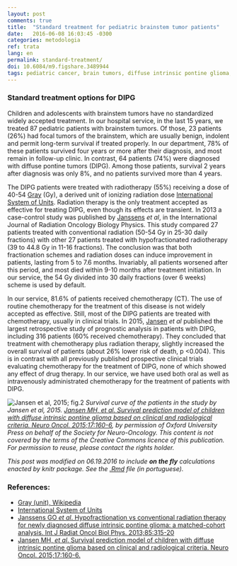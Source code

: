 ```yaml
---
layout: post
comments: true
title:  "Standard treatment for pediatric brainstem tumor patients"
date:   2016-06-08 16:03:45 -0300
categories: metodologia
ref: trata
lang: en
permalink: standard-treatment/
doi: 10.6084/m9.figshare.3489944
tags: pediatric cancer, brain tumors, diffuse intrinsic pontine glioma, clinical trial, standard treatment, project valkyrie
---
```


### Standard treatment options for DIPG



Children and adolescents with brainstem tumors have no standardized widely accepted treatment. In our hospital service, in the last 15 years, we treated 87 pediatric patients with brainstem tumors. Of those, 23 patients (26%) had focal tumors of the brainstem, which are usually benign, indolent and permit long-term survival if treated properly. In our department, 78% of these patients survived four years or more after their diagnosis, and most remain in follow-up clinic. In contrast, 64 patients (74%) were diagnosed with diffuse pontine tumors (DIPG). Among those patients, survival 2 years after diagnosis was only 8%, and no patients survived more than 4 years.

The DIPG patients were treated with radiotherapy (55%) receiving a dose of 40-54 [Gray][Gray] (Gy), a derived unit of ionizing radiation dose [International System of Units][si]. Radiation therapy is the only treatment accepted as effective for treating DIPG, even though its effects are transient. In 2013 a case-control study was published by [Janssens][janssens] *et al*, in the International Journal of Radiation Oncology Biology Physics. This study compared 27 patients treated with conventional radiation (50-54 Gy in 25-30 daily fractions) with other 27 patients treated with hypofractionated radiotherapy (39 to 44.8 Gy in 11-16 fractions). The conclusion was that both fractionation schemes and radiation doses can induce improvement in patients, lasting from 5 to 7.6 months. Invariably, all patients worsened after this period, and most died within 9-10 months after treatment initiation. In our service, the 54 Gy divided into 30 daily fractions (over 6 weeks) scheme is used by default.

In our service, 81.6% of patients received chemotherapy (CT). The use of routine chemotherapy for the treatment of this disease is not widely accepted as effective. Still, most of the DIPG patients are treated with chemotherapy, usually in clinical trials. In 2015, [Jansen][jansen] *et al* published the largest retrospective study of prognostic analysis in patients with DIPG, including 316 patients (60% received chemotherapy). They concluded that treatment with chemotherapy plus radiation therapy, slightly increased the overall survival of patients (about 26% lower risk of death, p <0.004). This is in contrast with all previously published prospective clinical trials evaluating chemotherapy for the treatment of DIPG, none of which showed any effect of drug therapy. In our service, we have used both oral as well as intravenously administrated chemotherapy for the treatment of patients with DIPG.

![Jansen et al, 2015; fig.2](http://www.ncbi.nlm.nih.gov/pmc/articles/PMC4483042/bin/nou10402.jpg)
*Survival curve of the patients in the study by Jansen et al, 2015. [Jansen MH, _et al_. Survival prediction model of children with diffuse intrinsic pontine glioma based on clinical and radiological criteria. Neuro Oncol. 2015;17:160-6][jansen], by permission of Oxford University Press on behalf of the Society for Neuro-Oncology.
This content is not covered by the terms of the Creative Commons licence of this publication. For permission to reuse, please contact the rights holder.*

_This post was modified on 06.19.2016 to include **on the fly** calculations enacted by knitr package. See the [.Rmd](https://github.com/fhcflx/valkyrie/blob/gh-pages/_source/2016-06-08-Tratamento-padrão-de-tumores-de-tronco-cerebral.Rmd) file (in portuguese)._

### References:

- [Gray (unit), Wikipedia][gray]
- [International System of Units][si]
- [Janssens GO _et al_. Hypofractionation vs conventional
radiation therapy for newly diagnosed diffuse intrinsic pontine glioma: a
matched-cohort analysis. Int J Radiat Oncol Biol Phys. 2013;85:315-20][janssens]
- [Jansen MH, _et al_. Survival prediction model of children with diffuse
intrinsic pontine glioma based on clinical and radiological criteria. Neuro
Oncol. 2015;17:160-6.][jansen]


[gray]: https://en.wikipedia.org/wiki/Gray_(unit)
[si]: https://pt.wikipedia.org/wiki/Sistema_Internacional_de_Unidades
[janssens]: http://www.sciencedirect.com/science/article/pii/S0360301612005524?np=y
[jansen]: http://neuro-oncology.oxfordjournals.org/content/17/1/160.full.pdf+html
